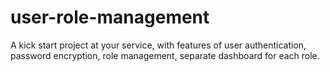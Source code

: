 # user-role-management
A kick start project at your service, with features of user authentication, password encryption, role management, separate dashboard for each role. 
